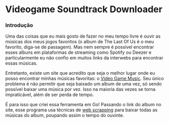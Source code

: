 # Videogame Soundtrack Downloader

### Introdução
Uma das coisas que eu mais gosto de fazer no meu tempo livre é ouvir as músicas dos meus jogos favoritos (o album de The Last Of Us é o meu favorito, diga-se de passagem). Mas nem sempre é possível encontrar esses albuns em plataformas de streaming como Spotify ou Deezer e particularmente eu não confio em muitos links da interwebs para encontrar essas músicas.

Entretanto, existe um site que acredito que seja o melhor lugar onde eu posso encontrar minhas músicas favoritas: o [Video Game Music](https://downloads.khinsider.com). Seu único problema é não permitir que seja baixado um album de uma vez, só sendo possível baixar uma música por vez. Isso na maioria das vezes se torna impraticável, além de ser perda de tempo.

É para isso que criei essa ferramenta em Go! Passando o link do album no site, esse programa usa técnicas de [web scrapping](https://en.wikipedia.org/wiki/Web_scraping) para baixar todas as músicas do album, poupando assim o tempo do ouvinte. 